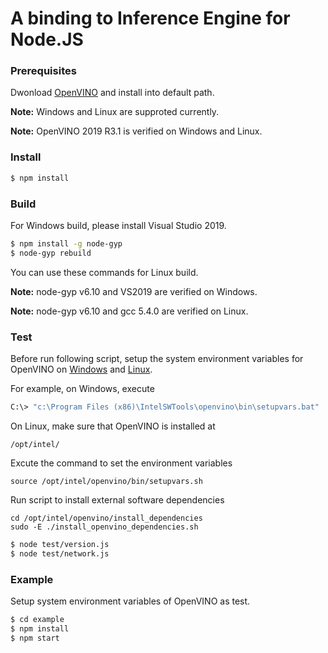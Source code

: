 # A binding to Inference Engine for Node.JS

### Prerequisites

Dwonload [OpenVINO](https://software.intel.com/en-us/openvino-toolkit/choose-download/) and install into default path.

**Note:** Windows and Linux are supproted currently.

**Note:** OpenVINO 2019 R3.1 is verified on Windows and Linux.

### Install

```sh
$ npm install
```

### Build

For Windows build, please install Visual Studio 2019.

```sh
$ npm install -g node-gyp
$ node-gyp rebuild
```

You can use these commands for Linux build.

**Note:** node-gyp v6.10 and VS2019 are verified on Windows.

**Note:** node-gyp v6.10 and gcc 5.4.0 are verified on Linux.

### Test

Before run following script, setup the system environment variables for OpenVINO on [Windows](https://docs.openvinotoolkit.org/2019_R3.1/_docs_install_guides_installing_openvino_windows.html#set-the-environment-variables) and [Linux](https://docs.openvinotoolkit.org/2019_R3.1/_docs_install_guides_installing_openvino_linux.html#set-the-environment-variables).

For example, on Windows, execute
```sh
C:\> "c:\Program Files (x86)\IntelSWTools\openvino\bin\setupvars.bat"
```

On Linux, make sure that OpenVINO is installed at
```
/opt/intel/
```
Excute the command to set the environment variables
```
source /opt/intel/openvino/bin/setupvars.sh
```

Run script to install external software dependencies
```
cd /opt/intel/openvino/install_dependencies
sudo -E ./install_openvino_dependencies.sh
```

```sh
$ node test/version.js
$ node test/network.js
```

### Example

Setup system environment variables of OpenVINO as test.

```sh
$ cd example
$ npm install
$ npm start
```
